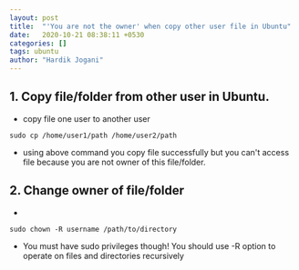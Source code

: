 ```yaml
---
layout: post
title:  "'You are not the owner' when copy other user file in Ubuntu"
date:   2020-10-21 08:38:11 +0530
categories: []
tags: ubuntu
author: "Hardik Jogani"
---
```


## 1. Copy file/folder from other user in Ubuntu.
- copy file one user to another user
``` terminal
sudo cp /home/user1/path /home/user2/path
```
- using above command you copy file successfully but you can't access file because you are not owner of this file/folder.

## 2. Change owner of file/folder
- 
``` terminal
sudo chown -R username /path/to/directory
```
- You must have sudo privileges though!
You should use -R option to operate on files and directories recursively
